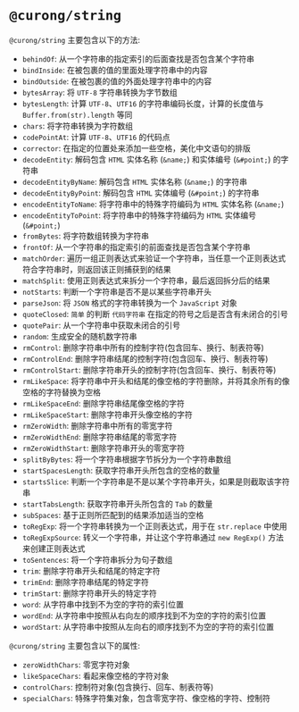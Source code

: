# `@curong/string`


`@curong/string` 主要包含以下的方法:

- `behindOf`: 从一个字符串的指定索引的后面查找是否包含某个字符串
- `bindInside`: 在被包裹的值的里面处理字符串中的内容
- `bindOutside`: 在被包裹的值的外面处理字符串中的内容
- `bytesArray`: 将 `UTF-8` 字符串转换为字节数组
- `bytesLength`: 计算 `UTF-8`、`UTF16` 的字符串编码长度，计算的长度值与 `Buffer.from(str).length` 等同
- `chars`: 将字符串转换为字符数组
- `codePointAt`: 计算 `UTF-8`、`UTF16` 的代码点
- `corrector`: 在指定的位置处来添加一些空格，美化中文语句的排版
- `decodeEntity`: 解码包含 `HTML` 实体名称 (`&name;`) 和实体编号 (`&#point;`) 的字符串
- `decodeEntityByName`: 解码包含 `HTML` 实体名称 (`&name;`) 的字符串
- `decodeEntityByPoint`: 解码包含 `HTML` 实体编号 (`&#point;`) 的字符串
- `encodeEntityToName`: 将字符串中的特殊字符编码为 `HTML` 实体名称 (`&name;`)
- `encodeEntityToPoint`: 将字符串中的特殊字符编码为 `HTML` 实体编号 (`&#point;`)
- `fromBytes`: 将字符数组转换为字符串
- `frontOf`: 从一个字符串的指定索引的前面查找是否包含某个字符串
- `matchOrder`: 遍历一组正则表达式来验证一个字符串，当任意一个正则表达式符合字符串时，则返回该正则捕获到的结果
- `matchSplit`: 使用正则表达式来拆分一个字符串，最后返回拆分后的结果
- `notStarts`: 判断一个字符串是否不是以某些字符串开头
- `parseJson`: 将 `JSON` 格式的字符串转换为一个 `JavaScript` 对象
- `quoteClosed`: `简单` 的判断 `代码字符串` 在指定的符号之后是否含有未闭合的引号
- `quotePair`: 从一个字符串中获取未闭合的引号
- `random`: 生成安全的随机数字符串
- `rmControl`: 删除字符串中所有的控制字符(包含回车、换行、制表符等)
- `rmControlEnd`: 删除字符串结尾的控制字符(包含回车、换行、制表符等)
- `rmControlStart`: 删除字符串开头的控制字符(包含回车、换行、制表符等)
- `rmLikeSpace`: 将字符串中开头和结尾的像空格的字符删除，并将其余所有的像空格的字符替换为空格
- `rmLikeSpaceEnd`: 删除字符串结尾像空格的字符
- `rmLikeSpaceStart`: 删除字符串开头像空格的字符
- `rmZeroWidth`: 删除字符串中所有的零宽字符
- `rmZeroWidthEnd`: 删除字符串结尾的零宽字符
- `rmZeroWidthStart`: 删除字符串开头的零宽字符
- `splitByBytes`: 将一个字符串根据字节拆分为一个字符串数组
- `startSpacesLength`: 获取字符串开头所包含的空格的数量
- `startsSlice`: 判断一个字符串是不是以某个字符串开头，如果是则截取该字符串
- `startTabsLength`: 获取字符串开头所包含的 `Tab` 的数量
- `subSpaces`: 基于正则所匹配到的结果添加适当的空格
- `toRegExp`: 将一个字符串转换为一个正则表达式，用于在 `str.replace` 中使用
- `toRegExpSource`: 转义一个字符串，并让这个字符串通过 `new RegExp()` 方法来创建正则表达式
- `toSentences`: 将一个字符串拆分为句子数组
- `trim`: 删除字符串开头和结尾的特定字符
- `trimEnd`: 删除字符串结尾的特定字符
- `trimStart`: 删除字符串开头的特定字符
- `word`: 从字符串中找到不为空的字符的索引位置
- `wordEnd`: 从字符串中按照从右向左的顺序找到不为空的字符的索引位置
- `wordStart`: 从字符串中按照从左向右的顺序找到不为空的字符的索引位置

`@curong/string` 主要包含以下的属性:

- `zeroWidthChars`: 零宽字符对象
- `likeSpaceChars`: 看起来像空格的字符对象
- `controlChars`: 控制符对象(包含换行、回车、制表符等)
- `specialChars`: 特殊字符集对象，包含零宽字符、像空格的字符、控制符
